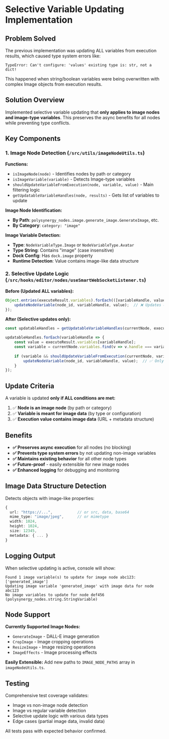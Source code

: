 # Selective Variable Updating Implementation

## Problem Solved

The previous implementation was updating ALL variables from execution results, which caused type system errors like:

```
TypeError: Can't configure: 'values' existing type is: str, not a dict!
```

This happened when string/boolean variables were being overwritten with complex Image objects from execution results.

## Solution Overview

Implemented selective variable updating that **only applies to image nodes and image-type variables**. This preserves the async benefits for all nodes while preventing type conflicts.

## Key Components

### 1. Image Node Detection (`/src/utils/imageNodeUtils.ts`)

**Functions:**
- `isImageNode(node)` - Identifies nodes by path or category
- `isImageVariable(variable)` - Detects Image-type variables 
- `shouldUpdateVariableFromExecution(node, variable, value)` - Main filtering logic
- `getUpdatableVariableHandles(node, results)` - Gets list of variables to update

**Image Node Identification:**
- **By Path**: `polysynergy_nodes.image.generate_image.GenerateImage`, etc.
- **By Category**: `category: "image"`

**Image Variable Detection:**
- **Type**: `NodeVariableType.Image` or `NodeVariableType.Avatar`
- **Type String**: Contains "image" (case insensitive)  
- **Dock Config**: Has `dock.image` property
- **Runtime Detection**: Value contains image-like data structure

### 2. Selective Update Logic (`/src/hooks/editor/nodes/useSmartWebSocketListener.ts`)

**Before (Updated ALL variables):**
```typescript
Object.entries(executeResult.variables).forEach(([variableHandle, value]) => {
    updateNodeVariable(node_id, variableHandle, value);  // ❌ Updates everything
});
```

**After (Selective updates only):**
```typescript
const updatableHandles = getUpdatableVariableHandles(currentNode, executeResult.variables);

updatableHandles.forEach(variableHandle => {
    const value = executeResult.variables[variableHandle];
    const variable = currentNode.variables.find(v => v.handle === variableHandle);
    
    if (variable && shouldUpdateVariableFromExecution(currentNode, variable, value)) {
        updateNodeVariable(node_id, variableHandle, value);  // ✅ Only updates image vars
    }
});
```

## Update Criteria

A variable is updated **only if ALL conditions are met:**

1. ✅ **Node is an image node** (by path or category)
2. ✅ **Variable is meant for image data** (by type or configuration)  
3. ✅ **Execution value contains image data** (URL + metadata structure)

## Benefits

- **✅ Preserves async execution** for all nodes (no blocking)
- **✅ Prevents type system errors** by not updating non-image variables
- **✅ Maintains existing behavior** for all other node types
- **✅ Future-proof** - easily extensible for new image nodes
- **✅ Enhanced logging** for debugging and monitoring

## Image Data Structure Detection

Detects objects with image-like properties:
```typescript
{
  url: "https://...",           // or src, data, base64
  mime_type: "image/jpeg",      // or mimetype  
  width: 1024,
  height: 1024,
  size: 12345,
  metadata: { ... }
}
```

## Logging Output

When selective updating is active, console will show:
```
Found 1 image variable(s) to update for image node abc123: ['generated_image']  
Updating image variable 'generated_image' with image data for node abc123
No image variables to update for node def456 (polysynergy_nodes.string.StringVariable)
```

## Node Support

**Currently Supported Image Nodes:**
- `GenerateImage` - DALL-E image generation
- `CropImage` - Image cropping operations  
- `ResizeImage` - Image resizing operations
- `ImageEffects` - Image processing effects

**Easily Extensible:** Add new paths to `IMAGE_NODE_PATHS` array in `imageNodeUtils.ts`.

## Testing

Comprehensive test coverage validates:
- Image vs non-image node detection
- Image vs regular variable detection  
- Selective update logic with various data types
- Edge cases (partial image data, invalid data)

All tests pass with expected behavior confirmed.